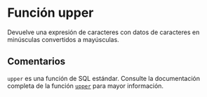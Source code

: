 ﻿---
SidebarGroup: "u"
Autogenerated: true
---

# Función  upper

Devuelve una expresión de caracteres con datos de caracteres en minúsculas convertidos a mayúsculas.

## Comentarios 

`upper` es una función de SQL estándar. Consulte la documentación completa de la función [`upper`](https://learn.microsoft.com/es-es/sql/t-sql/functions/upper-transact-sql) para mayor información.
